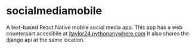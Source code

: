 # socialmediamobile

A text-based React Native mobile social media app. This app has a web counterpart accesibile at [itaylor24.pythonanywhere.com](https://itaylor24.pythonanywhere.com)
It also shares the django api at the same location. 


